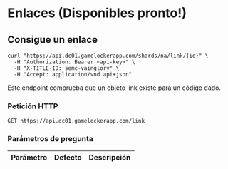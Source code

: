 # Enlaces (Disponibles pronto!)

## Consigue un enlace

```shell
curl "https://api.dc01.gamelockerapp.com/shards/na/link/{id}" \
  -H "Authorization: Bearer <api-key>" \
  -H "X-TITLE-ID: semc-vainglory" \
  -H "Accept: application/vnd.api+json"
```
 
Este endpoint comprueba que un objeto link existe para un código dado.
 
### Petición HTTP
 
`GET https://api.dc01.gamelockerapp.com/link`
 
### Parámetros de pregunta
 
Parámetro | Defecto | Descripción
--------- | ------- | ----------- 
